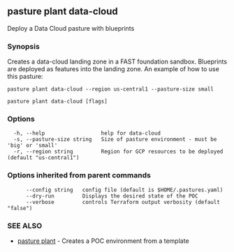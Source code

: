 ## pasture plant data-cloud

Deploy a Data Cloud pasture with blueprints

### Synopsis

Creates a data-cloud landing zone in a FAST foundation sandbox.
Blueprints are deployed as features into the landing zone. An
example of how to use this pasture:
	
	pasture plant data-cloud --region us-central1 --pasture-size small

```
pasture plant data-cloud [flags]
```

### Options

```
  -h, --help                  help for data-cloud
  -s, --pasture-size string   Size of pasture environment - must be 'big' or 'small'
  -r, --region string         Region for GCP resources to be deployed (default "us-central1")
```

### Options inherited from parent commands

```
      --config string   config file (default is $HOME/.pastures.yaml)
      --dry-run         Displays the desired state of the POC
      --verbose         controls Terraform output verbosity (default "false")
```

### SEE ALSO

* [pasture plant](pasture_plant.md)	 - Creates a POC environment from a template
